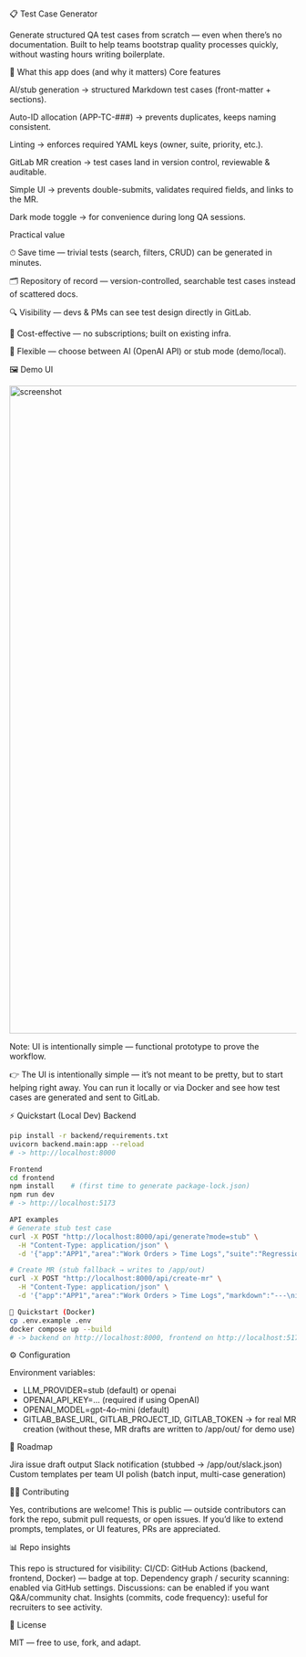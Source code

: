 📋 Test Case Generator

Generate structured QA test cases from scratch — even when there’s no documentation.
Built to help teams bootstrap quality processes quickly, without wasting hours writing boilerplate.

🚀 What this app does (and why it matters)
Core features

AI/stub generation → structured Markdown test cases (front-matter + sections).

Auto-ID allocation (APP-TC-###) → prevents duplicates, keeps naming consistent.

Linting → enforces required YAML keys (owner, suite, priority, etc.).

GitLab MR creation → test cases land in version control, reviewable & auditable.

Simple UI → prevents double-submits, validates required fields, and links to the MR.

Dark mode toggle → for convenience during long QA sessions.

Practical value

⏱ Save time — trivial tests (search, filters, CRUD) can be generated in minutes.

🗂 Repository of record — version-controlled, searchable test cases instead of scattered docs.

🔍 Visibility — devs & PMs can see test design directly in GitLab.

💸 Cost-effective — no subscriptions; built on existing infra.

🧩 Flexible — choose between AI (OpenAI API) or stub mode (demo/local).

🖼️ Demo UI

<img width="3626" height="1135" alt="screenshot" src="https://github.com/user-attachments/assets/4bdfb694-1626-4893-96c8-aefb24466219" />

Note: UI is intentionally simple — functional prototype to prove the workflow.

👉 The UI is intentionally simple — it’s not meant to be pretty, but to start helping right away.
You can run it locally or via Docker and see how test cases are generated and sent to GitLab.

⚡ Quickstart (Local Dev)
Backend
```bash
pip install -r backend/requirements.txt
uvicorn backend.main:app --reload
# -> http://localhost:8000

Frontend
cd frontend
npm install    # (first time to generate package-lock.json)
npm run dev
# -> http://localhost:5173

API examples
# Generate stub test case
curl -X POST "http://localhost:8000/api/generate?mode=stub" \
  -H "Content-Type: application/json" \
  -d '{"app":"APP1","area":"Work Orders > Time Logs","suite":"Regression","priority":"P2","notes":"User can add a time log with duration & comment"}'

# Create MR (stub fallback → writes to /app/out)
curl -X POST "http://localhost:8000/api/create-mr" \
  -H "Content-Type: application/json" \
  -d '{"app":"APP1","area":"Work Orders > Time Logs","markdown":"---\nid: APP1-TC-001\napp: APP1\narea: Work Orders > Time Logs\nsuite: Regression\npriority: P2\n---\n# Example"}'

🐳 Quickstart (Docker)
cp .env.example .env
docker compose up --build
# -> backend on http://localhost:8000, frontend on http://localhost:5173
```

⚙️ Configuration

Environment variables:
- LLM_PROVIDER=stub (default) or openai
- OPENAI_API_KEY=... (required if using OpenAI)
- OPENAI_MODEL=gpt-4o-mini (default)
- GITLAB_BASE_URL, GITLAB_PROJECT_ID, GITLAB_TOKEN → for real MR creation
(without these, MR drafts are written to /app/out/ for demo use)

📌 Roadmap

 Jira issue draft output
 Slack notification (stubbed → /app/out/slack.json)
 Custom templates per team
 UI polish (batch input, multi-case generation)

👩‍💻 Contributing

Yes, contributions are welcome!
This is public — outside contributors can fork the repo, submit pull requests, or open issues.
If you’d like to extend prompts, templates, or UI features, PRs are appreciated.

📊 Repo insights

This repo is structured for visibility:
CI/CD: GitHub Actions (backend, frontend, Docker) — badge at top.
Dependency graph / security scanning: enabled via GitHub settings.
Discussions: can be enabled if you want Q&A/community chat.
Insights (commits, code frequency): useful for recruiters to see activity.

📄 License

MIT — free to use, fork, and adapt.
